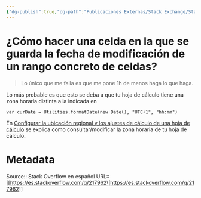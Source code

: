 ```yaml
---
{"dg-publish":true,"dg-path":"Publicaciones Externas/Stack Exchange/Stack Overflow en español/es.stackoverflow.com-217962.md","permalink":"/publicaciones-externas/stack-exchange/stack-overflow-en-espanol/es-stackoverflow-com-217962/","title":"¿Cómo hacer una celda en la que se guarda la fecha de modificación de un rango concreto de celdas?","hide":true,"noteIcon":"default","created":"2024-04-03T12:49:10.355-06:00","updated":"2024-04-05T16:43:54.525-06:00"}
---
```


# ¿Cómo hacer una celda en la que se guarda la fecha de modificación de un rango concreto de celdas?

> Lo único que me falla es que me pone 1h de menos haga lo que haga.

Lo más probable es que esto se deba a que tu hoja de cálculo tiene una zona horaria distinta a la indicada en 

    var curDate = Utilities.formatDate(new Date(), "UTC+1", "hh:mm")

En [Configurar la ubicación regional y los ajustes de cálculo de una hoja de cálculo](https://support.google.com/docs/answer/58515?hl=es) se explica como consultar/modificar la zona horaria de tu hoja de cálculo.

# Metadata
Source:: Stack Overflow en español
URL:: [[https://es.stackoverflow.com/q/217962\|https://es.stackoverflow.com/q/217962]]

